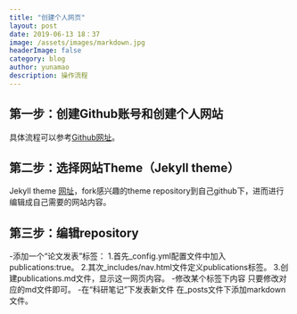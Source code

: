 ```yaml
---
title: "创建个人网页"
layout: post
date: 2019-06-13 18：37
image: /assets/images/markdown.jpg
headerImage: false
category: blog
author: yunamao
description: 操作流程
---
```


## 第一步：创建Github账号和创建个人网站

具体流程可以参考[Github网址](https://pages.github.com/)。



## 第二步：选择网站Theme（Jekyll theme）

Jekyll theme [网址](http://jekyllthemes.org/)，fork感兴趣的theme repository到自己github下，进而进行编辑成自己需要的网站内容。

## 第三步：编辑repository

-添加一个“论文发表”标签：
1.首先_config.yml配置文件中加入publications:true。
2.其次_includes/nav.html文件定义publications标签。
3.创建publications.md文件，显示这一网页内容。
-修改某个标签下内容
只要修改对应的md文件即可。
-在“科研笔记”下发表新文件
在_posts文件下添加markdown文件。


